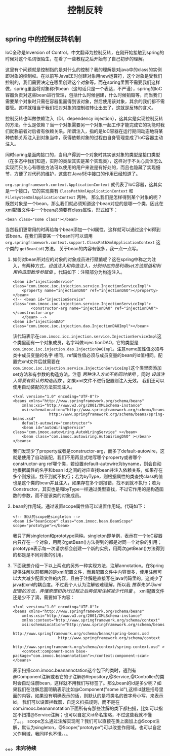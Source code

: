 ﻿---
title: 控制反转
---
## spring 中的控制反转机制

IoC全称是Inversion of Control，中文翻译为控制反转，在刚开始接触到spring的时候对这个名词很陌生，在看了一些教程之后开始有了自己初步的理解。

这里有个问题就是控制指的是对什么的控制？我的理解是对java中的class的实例即对象的控制权。在以前写JavaEE时创建对象用new运算符，这个对象是受我们控制的，我们需要决定在哪里创建这个对象等。而在spring里面不需要我们这样做，spring里面将对象称作bean（这句话只是一个表达，不严谨），spring的IoC容器负责对这些bean进行管理，包括什么时候创建，什么时候销毁等，而当我们需要某个对象时只需在容器里面得到该对象，然后使用该对象，其余的我们都不需要管。这样就相当于我们把对对象的控制权转让出去了，这就是反转的含义。

控制反转也叫做依赖注入（DI，dependency injection），这其实是实现控制反转的方法。什么是依赖？当一个对象需要另一个对象一起工作才能完成它的功能时我们就称前者对后者有依赖关系。所谓注入，指的是IoC容器在运行期间动态地将某种依赖关系注入到对象当中，获得依赖对象的过程由自身管理变成了IoC容器主动注入。

同时spring是面向接口的，当用户得到一个对象时其实该对象的类型是接口类型（在多态中我们知道，实际的类型其实是某个实现类），这样对于不关心具体怎么实现而只关心有哪些方法可以使用的用户来说是有好处的，而且也隐藏了实现细节，方便了对代码的维护，这些在JavaSE中接口的作用已经知道了。

`org.springframework.context.ApplicationContext` 就代表了IoC容器，这其实是一个接口，它的实现类有 `ClassPathXmlApplicationContext` 和 `FileSystemXmlApplicationContext` 两种。
那么我们是怎样得到某个对象的呢？既然对象是一个bean，那么我们就必须知道这个bean对应的是哪一个类，因此在xml配置文件中一个bean必须要有class属性，形式如下：
```
<bean class="some class"></bean>
```
当然我们更常用的时再给每个bean添加一个id属性，这样就可以通过这个id得到该bean。在我们需要某一个bean时可以调用 `org.springframework.context.support.ClassPathXmlApplicationContext` 这个类的 `getBean(id)`方法。
关于bean的内容有很多，我一点一点写。

1. 如何对bean所对应的对象的对象成员进行赋值呢？这在spring中称之为注入，有两种方式，_设值注入和构造注入，分别对应的是利用set方法赋值和利用构造函数传参赋值_ 。代码如下：注释部分为构造注入。

	```
	<bean id="injectionService" class="com.imooc.ioc.injection.service.InjectionServiceImpl">
		<property name="injectionDAO" ref="injectionDAO"></property>
	</bean>
	<!-- <bean id="injectionService" class="com.imooc.ioc.injection.service.InjectionServiceImpl">
			<constructor-arg name="injectionDAO" ref="injectionDAO"></constructor-arg>
		</bean> -->										        
	<bean id="injectionDAO" class="com.imooc.ioc.injection.dao.InjectionDAOImpl"></bean>
	```

	该代码表示在`com.imooc.ioc.injection.service.InjectionServiceImpl`这个类里面有一个对象成员，名字叫做injec  tionDAO，它的类型是`com.imooc.ioc.injection.dao.InjectionDAOImpl`。注意name属性值必须与类中成员变量的名字  相同，ref属性值必须与成员变量的bean的id值相同。配置完xml文件后就需要在`com.imooc.ioc.injection.service.InjectionServiceImpl`这个类里面添加set方法和有参数的构造方法。注意 _两种注入方式不能同时使用_ ，同时 _设值注入需要有默认的构造函数_ 。如果xml文件不进行配置则注入无效。
	我们还可以使用自动装配的方法实现注入。

	```
	<?xml version="1.0" encoding="UTF-8"?>
	<beans xmlns="http://www.springframework.org/schema/beans"
		xmlns:xsi="http://www.w3.org/2001/XMLSchema-instance"
		xsi:schemaLocation="http://www.springframework.org/schema/beans
			        http://www.springframework.org/schema/beans/spring-beans.xsd" 
		default-autowire="constructor">				        
		<bean id="autoWiringService" class="com.imooc.autowiring.AutoWiringService" ></bean>									        
		<bean class="com.imooc.autowiring.AutoWiringDAO" ></bean>
	</beans>
	```

	我们发现少了property或者是constructor-arg，而多了default-autowire，这就是使用了自动装配，我们不用再显式地写哪个property或者哪个constructor-arg ref哪个类，若设置default-autowire为byname，则会自动地根据属性的名字和bean id之间的对应查找bean并注入依赖关系，如果存在多个则报错，找不到就不执行；若为byType，则根据属性的类查找class的值也是这个类的bean并且注入，如果存在多个则报错，找不到就不执行；若为Constructor，其实也是和byType一样通过类型查找，不过它作用的是构造函数的参数，而不是该类的对象成员。

2. bean的作用域。通过设置scope属性值可以设置作用域。代码如下：

	```
	<!-- 默认的scope是singleton -->
	<bean id="beanScope" class="com.imooc.bean.BeanScope" scope="prototype"></bean>
	```

	我只了解singleton和prototype两种。singleton即单例，表示在一个IoC容器内只存在一个对象，用两次getBean()方法得到的都是对同一个对象的引用；prototype表示每一次请求都会创建一个新的实例，用两次getBean()方法得到的都是是不同对象的引用。

3. 下面我想介绍一下以上两点的另外一种实现方法，注解annotation。在Spring提供注解以前都用的是xml配置文件，而且配置文件中内容很多，使用注解可以大大减少配置文件的内容，且由于注解是直接写在java代码里的，这减少了java和xml的耦合度。不过我个人认为注解较难理解，所以我 _推荐先学习xml配置的方法，弄懂原理和执行过程之后再使用注解减少代码量_ 。
	xml配置文件还是少不了滴，需要如下内容：

	```
	<?xml version="1.0" encoding="UTF-8"?>
	<beans xmlns="http://www.springframework.org/schema/beans"
		xmlns:xsi="http://www.w3.org/2001/XMLSchema-instance"
		xmlns:context="http://www.springframework.org/schema/context"
		xsi:schemaLocation="http://www.springframework.org/schema/beans
				        http://www.springframework.org/schema/beans/spring-beans.xsd
						http://www.springframework.org/schema/context
						http://www.springframework.org/schema/context/spring-context.xsd" >			        
		<context:component-scan base-package="com.imooc.beanannotation"></context:component-scan>											        
	</beans>
	```

	表示扫描com.imooc.beanannotation这个包下的类时，遇到有@Component注解或者它的子注解@Repository,@Service,@Controller的类时会自动注册bean，这样就不用我们写<bean></bean>标签了。那么bean的id是多少呢？如果我们在注解后面明确表示比如@Component("some id"),这样id就是括号里面的内容，如果没有明确表示的话，则默认的是将类名的首字母小写，来表示id。
	我们可以设置拦截器，自定义扫描规则，而不是在com.imooc.beanannotation下面所有有那些注解的类下都扫描，比如可以指定不扫描@Service注解；也可以自定义id命名策略，不过这些我就不懂了。。。
	scope怎么通过注解实现呢？我们可以直接在类上面加上@Scope注解，默认为singleton，@Scope("prototype")可以改变作用域。也可以自定义作用域，我同样也不懂。。。
 
### 。。。未完待续
